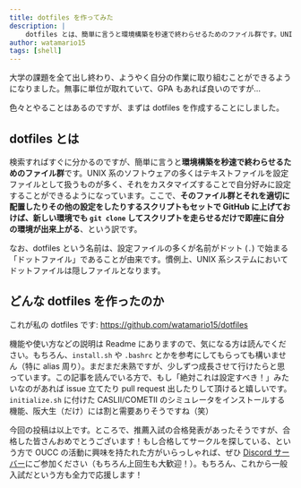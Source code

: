 ```yaml
---
title: dotfiles を作ってみた
description: |
    dotfiles とは、簡単に言うと環境構築を秒速で終わらせるためのファイル群です。UNIX 系のソフトウェアの多くはテキストファイルを設定ファイルとして扱うものが多く、それをカスタマイズすることで自分好みに設定することができるようになっています。ここで、そのファイル群とそれを適切に配置したりその他の設定をしたりするスクリプトもセットで GitHub に上げておけば、新しい環境でも git clone してスクリプトを走らせるだけで即座に自分の環境が出来上がる、という訳です。
author: watamario15
tags: [shell]
---
```


大学の課題を全て出し終わり、ようやく自分の作業に取り組むことができるようになりました。無事に単位が取れていて、GPA もあれば良いのですが...

色々とやることはあるのですが、まずは dotfiles を作成することにしました。

## dotfiles とは

検索すればすぐに分かるのですが、簡単に言うと**環境構築を秒速で終わらせるためのファイル群**です。UNIX 系のソフトウェアの多くはテキストファイルを設定ファイルとして扱うものが多く、それをカスタマイズすることで自分好みに設定することができるようになっています。ここで、**そのファイル群とそれを適切に配置したりその他の設定をしたりするスクリプトもセットで GitHub に上げておけば、新しい環境でも `git clone` してスクリプトを走らせるだけで即座に自分の環境が出来上がる**、という訳です。

なお、dotfiles という名前は、設定ファイルの多くが名前がドット (`.`) で始まる「ドットファイル」であることが由来です。慣例上、UNIX 系システムにおいてドットファイルは隠しファイルとなります。

## どんな dotfiles を作ったのか

これが私の dotfiles です: <https://github.com/watamario15/dotfiles>

機能や使い方などの説明は Readme にありますので、気になる方は読んでください。もちろん、`install.sh` や `.bashrc` とかを参考にしてもらっても構いません（特に alias 周り）。まだまだ未熟ですが、少しずつ成長させて行けたらと思っています。この記事を読んでいる方で、もし「絶対これは設定すべき！」みたいなのがあれば issue 立てたり pull request 出したりして頂けると嬉しいです。`initialize.sh` に付けた CASLII/COMETII のシミュレータをインストールする機能、阪大生（だけ）には割と需要ありそうですね（笑）

今回の投稿は以上です。ところで、推薦入試の合格発表があったそうですが、合格した皆さんおめでとうございます！もし合格してサークルを探している、という方で OUCC の活動に興味を持たれた方がいらっしゃれば、ぜひ [Discord サーバー](https://discord.gg/jBM2NP7ZxK)にご参加ください（もちろん上回生も大歓迎！）。もちろん、これから一般入試だという方も全力で応援します！
